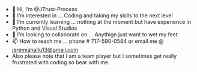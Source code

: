 - 👋 Hi, I’m @JTrust-Process
- 👀 I’m interested in ... Coding and taking my skills to the next level
- 🌱 I’m currently learning ... nothing at the moment but have experience in Python and Visual Studios 
- 💞️ I’m looking to collaborate on ... Anythign just want to wet my feet
- 📫 How to reach me ... phone # 717-590-0584 or email me @ jeremiahallu13@gmail.com
- Also please note that I am a team player but I sometimes get really frustrated with coding so bear with me.

<!---
JTrust-Process/JTrust-Process is a ✨ special ✨ repository because its `README.md` (this file) appears on your GitHub profile.
You can click the Preview link to take a look at your changes.
--->

